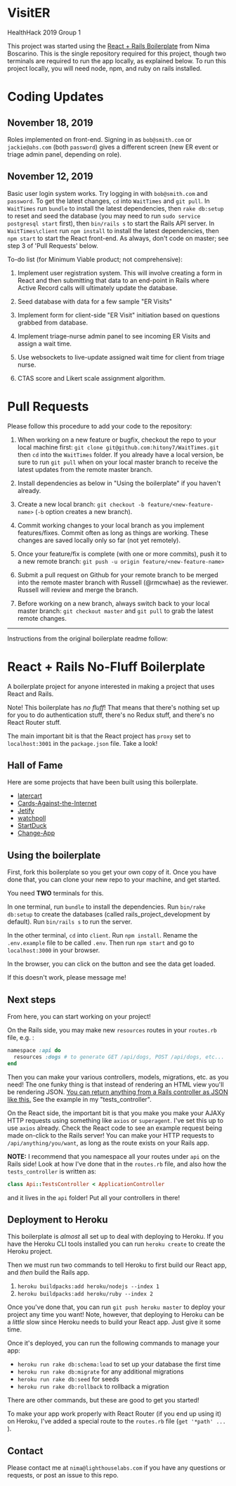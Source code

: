 # VisitER
HealthHack 2019 Group 1

This project was started using the [React + Rails Boilerplate](https://github.com/NimaBoscarino/react-rails-boilerplate) from Nima Boscarino. This is the single repository required for this project, though two terminals are required to run the app locally, as explained below. To run this project locally, you will need node, npm, and ruby on rails installed.

# Coding Updates

## November 18, 2019

Roles implemented on front-end. Signing in as `bob@smith.com` or `jackie@ahs.com` (both `password`) gives a different screen (new ER event or triage admin panel, depending on role).

## November 12, 2019

Basic user login system works. Try logging in with `bob@smith.com` and `password`. To get the latest changes, `cd` into `WaitTimes` and `git pull`. In `WaitTimes` run `bundle` to install the latest dependencies, then `rake db:setup` to reset and seed the database (you may need to run `sudo service postgresql start` first), then `bin/rails s` to start the Rails API server. In `WaitTimes\client` run `npm install` to install the latest dependencies, then `npm start` to start the React front-end. As always, don't code on master; see step 3 of 'Pull Requests' below.

To-do list (for Minimum Viable product; not comprehensive):

1. Implement user registration system. This will involve creating a form in React and then submitting that data to an end-point in Rails where Active Record calls will ultimately update the database.

2. Seed database with data for a few sample "ER Visits"

3. Implement form for client-side "ER Visit" initiation based on questions grabbed from database.

4. Implement triage-nurse admin panel to see incoming ER Visits and assign a wait time.

5. Use websockets to live-update assigned wait time for client from triage nurse.

6. CTAS score and Likert scale assignment algorithm.

# Pull Requests

Please follow this procedure to add your code to the repository:

1. When working on a new feature or bugfix, checkout the repo to your local machine first: `git clone git@github.com:hitony7/WaitTimes.git` then `cd` into the `WaitTimes` folder. If you already have a local version, be sure to run `git pull` when on your local master branch to receive the latest updates from the remote master branch.

2. Install dependencies as below in "Using the boilerplate" if you haven't already.

3. Create a new local branch: `git checkout -b feature/<new-feature-name>` (`-b` option creates a new branch).

4. Commit working changes to your local branch as you implement features/fixes. Commit often as long as things are working. These changes are saved locally only so far (not yet remotely).

5. Once your feature/fix is complete (with one or more commits), push it to a new remote branch: `git push -u origin feature/<new-feature-name>`

6. Submit a pull request on Github for your remote branch to be merged into the remote master branch with Russell (@rmcwhae) as the reviewer. Russell will review and merge the branch.

7. Before working on a new branch, always switch back to your local master branch: `git checkout master` and `git pull` to grab the latest remote changes.

___

Instructions from the original boilerplate readme follow:

# React + Rails No-Fluff Boilerplate

A boilerplate project for anyone interested in making a project that uses React and Rails.

Note! This boilerplate has _no fluff_! That means that there's nothing set up for you to do authentication stuff, there's no Redux stuff, and there's no React Router stuff.

The main important bit is that the React project has `proxy` set to `localhost:3001` in the `package.json` file. Take a look!

## Hall of Fame

Here are some projects that have been built using this boilerplate.

- [latercart](https://github.com/bonitac/latercart)
- [Cards-Against-the-Internet](https://github.com/csx773/Cards-Against-the-Internet)
- [Jetify](https://github.com/shadeying/Jetify)
- [watchpoll](https://github.com/grey275/watchpoll)
- [StartDuck](https://github.com/JerChuang/StartDuck)
- [Change-App](https://github.com/ZHShang/Change-App)

## Using the boilerplate

First, fork this boilerplate so you get your own copy of it. Once you have done that, you can clone your new repo to your machine, and get started.

You need **TWO** terminals for this.

In one terminal, run `bundle` to install the dependencies. Run `bin/rake db:setup` to create the databases (called rails_project_development by default). Run `bin/rails s` to run the server.

In the other terminal, `cd` into `client`. Run `npm install`. Rename the `.env.example` file to be called `.env`. Then run `npm start` and go to `localhost:3000` in your browser.

In the browser, you can click on the button and see the data get loaded.

If this doesn't work, please message me!

## Next steps

From here, you can start working on your project!

On the Rails side, you may make new `resources` routes in your `routes.rb` file, e.g. :

```rb
namespace :api do
  resources :dogs # to generate GET /api/dogs, POST /api/dogs, etc...
end
```

Then you can make your various controllers, models, migrations, etc. as you need! The one funky thing is that instead of rendering an HTML view you'll be rendering JSON. [You can return anything from a Rails controller as JSON like this.](https://guides.rubyonrails.org/v5.2/layouts_and_rendering.html#rendering-json) See the example in my "tests_controller".

On the React side, the important bit is that you make you make your AJAXy HTTP requests using something like `axios` or `superagent`. I've set this up to use `axios` already. Check the React code to see an example request being made on-click to the Rails server! You can make your HTTP requests to `/api/anything/you/want`, as long as the route exists on your Rails app.

**NOTE:** I recommend that you namespace all your routes under `api` on the Rails side! Look at how I've done that in the `routes.rb` file, and also how the `tests_controller` is written as:

```rb
class Api::TestsController < ApplicationController
```

and it lives in the `api` folder! Put all your controllers in there!

## Deployment to Heroku

This boilerplate is _almost_ all set up to deal with deploying to Heroku. If you have the Heroku CLI tools installed you can run `heroku create` to create the Heroku project.

Then we must run two commands to tell Heroku to first build our React app, and _then_ build the Rails app.

1. `heroku buildpacks:add heroku/nodejs --index 1`
2. `heroku buildpacks:add heroku/ruby --index 2`

Once you've done that, you can run `git push heroku master` to deploy your project any time you want! Note, however, that deploying to Heroku can be a _little_ slow since Heroku needs to build your React app. Just give it some time.

Once it's deployed, you can run the following commands to manage your app:

- `heroku run rake db:schema:load` to set up your database the first time
- `heroku run rake db:migrate` for any additional migrations
- `heroku run rake db:seed` for seeds
- `heroku run rake db:rollback` to rollback a migration

There are other commands, but these are good to get you started!

To make your app work properly with React Router (if you end up using it) on Heroku, I've added a special route to the `routes.rb` file (`get '*path' ... `).

## Contact

Please contact me at `nima@lighthouselabs.com` if you have any questions or requests, or post an issue to this repo.
